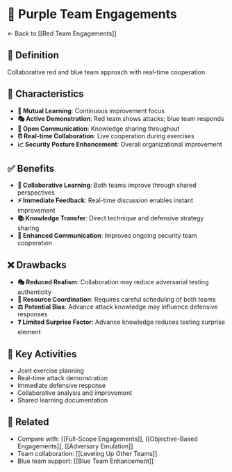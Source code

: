 # 💜 Purple Team Engagements

← Back to [[Red Team Engagements]]

## 📖 Definition
Collaborative red and blue team approach with real-time cooperation.

## 🔧 Characteristics
- **🤝 Mutual Learning**: Continuous improvement focus
- **🎭 Active Demonstration**: Red team shows attacks; blue team responds
- **💬 Open Communication**: Knowledge sharing throughout
- **⏰ Real-time Collaboration**: Live cooperation during exercises
- **📈 Security Posture Enhancement**: Overall organizational improvement

## ✅ Benefits
- **🤝 Collaborative Learning**: Both teams improve through shared perspectives
- **⚡ Immediate Feedback**: Real-time discussion enables instant improvement
- **📚 Knowledge Transfer**: Direct technique and defensive strategy sharing
- **💬 Enhanced Communication**: Improves ongoing security team cooperation

## ❌ Drawbacks
- **🎭 Reduced Realism**: Collaboration may reduce adversarial testing authenticity
- **📅 Resource Coordination**: Requires careful scheduling of both teams
- **⚖️ Potential Bias**: Advance attack knowledge may influence defensive responses
- **❓ Limited Surprise Factor**: Advance knowledge reduces testing surprise element

## 🎯 Key Activities
- Joint exercise planning
- Real-time attack demonstration
- Immediate defensive response
- Collaborative analysis and improvement
- Shared learning documentation

## 🔗 Related
- Compare with: [[Full-Scope Engagements]], [[Objective-Based Engagements]], [[Adversary Emulation]]
- Team collaboration: [[Leveling Up Other Teams]]
- Blue team support: [[Blue Team Enhancement]]
